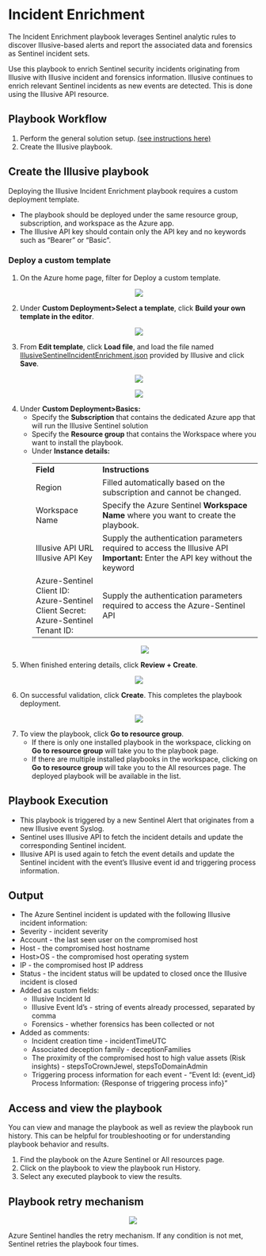# Incident Enrichment

The Incident Enrichment playbook leverages Sentinel analytic rules to discover Illusive-based alerts and report the associated data and forensics as Sentinel incident sets. 

Use this playbook to enrich Sentinel security incidents originating from Illusive with Illusive incident and forensics information. Illusive continues to enrich relevant Sentinel incidents as new events are detected. This is done using the Illusive API resource.

## Playbook Workflow

 1. Perform the general solution setup. [(see instructions here)](https://github.com/IllusiveNetworks-Labs/Azure-Sentinel/tree/Illusive/Solutions/Illusive%20Active%20Defense)
 1. Create the Illusive playbook.

## Create the Illusive playbook

Deploying the Illusive Incident Enrichment playbook requires a custom deployment template. 
 - The playbook should be deployed under the same resource group, subscription, and workspace as the Azure app.
 - The Illusive API key should contain only the API key and no keywords such as “Bearer” or “Basic”.

### Deploy a custom template
 1. On the Azure home page, filter for Deploy a custom template.
       <p align="center">  
          <img src="./Images/deploy-custom-template-search.png"> </a>
       </p>
 1. Under <b>Custom Deployment>Select a template</b>, click <b>Build your own template in the editor</b>.
       <p align="center">  
          <img src="./Images/deploy-custom-template-page.png"> </a>
       </p>
 1. From <b>Edit template</b>, click <b>Load file</b>, and load the file named <u>IllusiveSentinelIncidentEnrichment.json</u> provided by Illusive and click <b>Save</b>.
       <p align="center">  
          <img src="./Images/deploy-custom-template-load-file.png"> </a>
       </p>
       <p align="center" width="5cm">  
          <img src="./Images/deploy-custom-template-edit-template-incident-enrichment.png"> </a>
       </p>
 1. Under <b>Custom Deployment>Basics:</b>
    - Specify the <b>Subscription</b> that contains the dedicated Azure app that will run the Illusive Sentinel solution 
    - Specify the <b>Resource group</b> that contains the Workspace where you want to install the playbook.
    - Under <b>Instance details:</b>
      <table>
       <tr>
        <td><b>Field</b></td>
        <td><b>Instructions</b></td>
       </tr>
       <tr>
        <td>Region</td>
        <td>Filled automatically based on the subscription and cannot be changed.</td>
       </tr>
       <tr>
        <td>Workspace Name</td>
        <td>Specify the Azure Sentinel <b>Workspace Name</b> where you want to create the playbook.</td>
       </tr>
       <tr>
        <td>Illusive API URL <br/> Illusive API Key</td>
        <td>Supply the authentication parameters required to access the Illusive API
         <b>Important:</b> Enter the API key without the keyword</td>
       </tr>
       <tr>
        <td>Azure-Sentinel Client ID:  <br/> Azure-Sentinel Client Secret:  <br/> Azure-Sentinel Tenant ID:</td>
        <td>Supply the authentication parameters required to access the Azure-Sentinel API</td>
       </tr>
      </table>
      <p align="center">  
         <img src="./Images/custom-deployment-basics-incident-enrichment.png"> </a>
      </p>
1. When finished entering details, click <b>Review + Create</b>.
      <p align="center">  
         <img src="./Images/custom-deployment-review-create.png"> </a>
      </p>
1. On successful validation, click <b>Create</b>.
   This completes the playbook deployment. 
      <p align="center">  
         <img src="./Images/custom-deployment-is-complete.png"> </a>
      </p>
1. To view the playbook, click <b>Go to resource group</b>.
    - If there is only one installed playbook in the workspace, clicking on <b>Go to resource group</b> will take you to the playbook page. 
    - If there are multiple installed playbooks in the workspace, clicking on <b>Go to resource group</b> will take you to the All resources page. The deployed playbook will be available in the list.

## Playbook Execution 
- This playbook is triggered by a new Sentinel Alert that originates from a new Illusive event Syslog.
- Sentinel uses Illusive API to fetch the incident details and update the corresponding Sentinel incident.
- Illusive API is used again to fetch the event details and update the Sentinel incident with the event’s Illusive event id and triggering process information.

## Output
- The Azure Sentinel incident is updated with the following Illusive incident information:
- Severity - incident severity
- Account - the last seen user on the compromised host
- Host - the compromised host hostname
- Host>OS - the compromised host operating system
- IP - the compromised host IP address
- Status - the incident status will be updated to closed once the Illusive incident is closed
- Added as custom fields:
   - Illusive Incident Id
   - Illusive Event Id’s - string of events already processed, separated by comma
   - Forensics - whether forensics has been collected or not
- Added as comments:
   - Incident creation time - incidentTimeUTC
   - Associated deception family - deceptionFamilies
   - The proximity of the compromised host to high value assets (Risk insights) - stepsToCrownJewel, stepsToDomainAdmin
   - Triggering process information for each event - “Event Id: {event_id} Process Information: {Response of triggering process info}”

## Access and view the playbook 

You can view and manage the playbook as well as review the playbook run history. This can be helpful for troubleshooting or for understanding playbook behavior and results. 

1. Find the playbook on the Azure Sentinel or All resources page. 
2. Click on the playbook to view the playbook run History.
3. Select any executed playbook to view the results.

<!-- Sample playbook history:
<p align="center">  
   <img src="./Images/playbook-history-sample.png"> </a>
</p>  -->

## Playbook retry mechanism

<p align="center">  
   <img src="./Images/playbook-retry-mechanism.png"> </a>
</p>

Azure Sentinel handles the retry mechanism. If any condition is not met, Sentinel retries the playbook four times.
